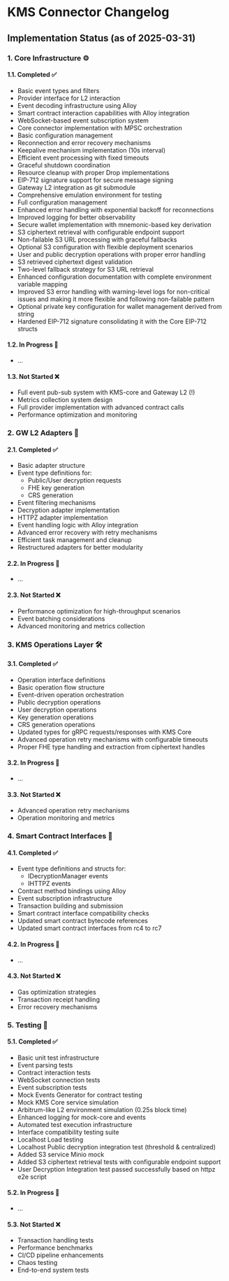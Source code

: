 # KMS Connector Changelog

## Implementation Status (as of 2025-03-31)

### 1. Core Infrastructure ⚙️

#### 1.1. Completed ✅

- Basic event types and filters
- Provider interface for L2 interaction
- Event decoding infrastructure using Alloy
- Smart contract interaction capabilities with Alloy integration
- WebSocket-based event subscription system
- Core connector implementation with MPSC orchestration
- Basic configuration management
- Reconnection and error recovery mechanisms
- Keepalive mechanism implementation (10s interval)
- Efficient event processing with fixed timeouts
- Graceful shutdown coordination
- Resource cleanup with proper Drop implementations
- EIP-712 signature support for secure message signing
- Gateway L2 integration as git submodule
- Comprehensive emulation environment for testing
- Full configuration management
- Enhanced error handling with exponential backoff for reconnections
- Improved logging for better observability
- Secure wallet implementation with mnemonic-based key derivation
- S3 ciphertext retrieval with configurable endpoint support
- Non-failable S3 URL processing with graceful fallbacks
- Optional S3 configuration with flexible deployment scenarios
- User and public decryption operations with proper error handling
- S3 retrieved ciphertext digest validation
- Two-level fallback strategy for S3 URL retrieval
- Enhanced configuration documentation with complete environment variable mapping
- Improved S3 error handling with warning-level logs for non-critical issues and making it more flexible and following non-failable pattern
- Optional private key configuration for wallet management derived from string
- Hardened EIP-712 signature consolidating it with the Core EIP-712 structs

#### 1.2. In Progress 🚧

- ...

#### 1.3. Not Started ❌

- Full event pub-sub system with KMS-core and Gateway L2 (!)
- Metrics collection system design
- Full provider implementation with advanced contract calls
- Performance optimization and monitoring

### 2. GW L2 Adapters 🔄

#### 2.1. Completed ✅

- Basic adapter structure
- Event type definitions for:
  - Public/User decryption requests
  - FHE key generation
  - CRS generation
- Event filtering mechanisms
- Decryption adapter implementation
- HTTPZ adapter implementation
- Event handling logic with Alloy integration
- Advanced error recovery with retry mechanisms
- Efficient task management and cleanup
- Restructured adapters for better modularity

#### 2.2. In Progress 🚧

- ...

#### 2.3. Not Started ❌

- Performance optimization for high-throughput scenarios
- Event batching considerations
- Advanced monitoring and metrics collection

### 3. KMS Operations Layer 🛠️

#### 3.1. Completed ✅

- Operation interface definitions
- Basic operation flow structure
- Event-driven operation orchestration
- Public decryption operations
- User decryption operations
- Key generation operations
- CRS generation operations
- Updated types for gRPC requests/responses with KMS Core
- Advanced operation retry mechanisms with configurable timeouts
- Proper FHE type handling and extraction from ciphertext handles

#### 3.2. In Progress 🚧

- ...

#### 3.3. Not Started ❌

- Advanced operation retry mechanisms
- Operation monitoring and metrics

### 4. Smart Contract Interfaces 📝

#### 4.1. Completed ✅

- Event type definitions and structs for:
  - IDecryptionManager events
  - IHTTPZ events
- Contract method bindings using Alloy
- Event subscription infrastructure
- Transaction building and submission
- Smart contract interface compatibility checks
- Updated smart contract bytecode references
- Updated smart contract interfaces from rc4 to rc7

#### 4.2. In Progress 🚧

- ...

#### 4.3. Not Started ❌

- Gas optimization strategies
- Transaction receipt handling
- Error recovery mechanisms

### 5. Testing 🧪

#### 5.1. Completed ✅

- Basic unit test infrastructure
- Event parsing tests
- Contract interaction tests
- WebSocket connection tests
- Event subscription tests
- Mock Events Generator for contract testing
- Mock KMS Core service simulation
- Arbitrum-like L2 environment simulation (0.25s block time)
- Enhanced logging for mock-core and events
- Automated test execution infrastructure
- Interface compatibility testing suite
- Localhost Load testing
- Localhost Public decryption integration test (threshold & centralized)
- Added S3 service Minio mock
- Added S3 ciphertext retrieval tests with configurable endpoint support
- User Decryption Integration test passed successfully based on httpz e2e script

#### 5.2. In Progress 🚧

- ...

#### 5.3. Not Started ❌

- Transaction handling tests
- Performance benchmarks
- CI/CD pipeline enhancements
- Chaos testing
- End-to-end system tests
